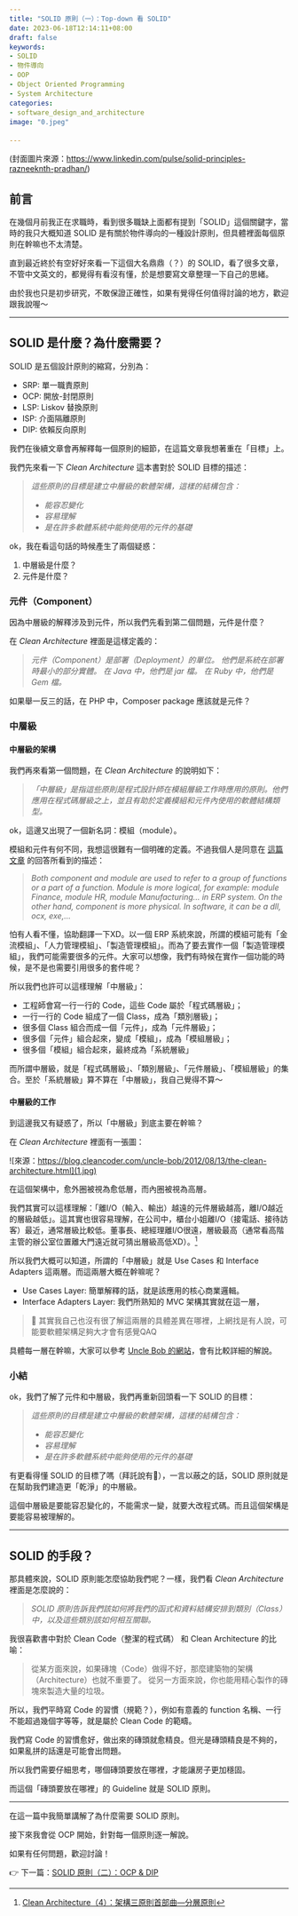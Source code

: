```yaml
---
title: "SOLID 原則（一）：Top-down 看 SOLID"
date: 2023-06-18T12:14:11+08:00
draft: false
keywords:
- SOLID
- 物件導向
- OOP
- Object Oriented Programming
- System Architecture
categories:
- software_design_and_architecture
image: "0.jpeg"

---
```

(封面圖片來源：https://www.linkedin.com/pulse/solid-principles-razneeknth-pradhan/)

## 前言

在幾個月前我正在求職時，看到很多職缺上面都有提到「SOLID」這個關鍵字，當時的我只大概知道 SOLID 是有關於物件導向的一種設計原則，但具體裡面每個原則在幹嘛也不太清楚。

直到最近終於有空好好來看一下這個大名鼎鼎（？）的 SOLID，看了很多文章，不管中文英文的，都覺得有看沒有懂，於是想要寫文章整理一下自己的思緒。

由於我也只是初步研究，不敢保證正確性，如果有覺得任何值得討論的地方，歡迎跟我說喔～

---

## SOLID 是什麼？為什麼需要？

SOLID 是五個設計原則的縮寫，分別為：

- SRP: 單一職責原則
- OCP: 開放-封閉原則
- LSP: Liskov 替換原則
- ISP: 介面隔離原則
- DIP: 依賴反向原則

我們在後續文章會再解釋每一個原則的細節，在這篇文章我想著重在「目標」上。

我們先來看一下 _Clean Architecture_ 這本書對於 SOLID 目標的描述：

>  _這些原則的目標是建立中層級的軟體架構，這樣的結構包含：_
>   
> - _能容忍變化_
> - _容易理解_
> - _是在許多軟體系統中能夠使用的元件的基礎_

ok，我在看這句話的時候產生了兩個疑惑：
1. 中層級是什麼？
2. 元件是什麼？

### 元件（Component）

因為中層級的解釋涉及到元件，所以我們先看到第二個問題，元件是什麼？

在 _Clean Architecture_ 裡面是這樣定義的：

> _元件（Component）是部署（Deployment）的單位。_
> _他們是系統在部署時最小的部分實體。_
> _在 Java 中，他們是 jar 檔。_
> _在 Ruby 中，他們是 Gem 檔。_

如果舉一反三的話，在 PHP 中，Composer package 應該就是元件？

### 中層級

#### 中層級的架構

我們再來看第一個問題，在 _Clean Architecture_ 的說明如下：

> _「中層級」是指這些原則是程式設計師在模組層級工作時應用的原則。他們應用在程式碼層級之上，並且有助於定義模組和元件內使用的軟體結構類型。_

ok，這邊又出現了一個新名詞：模組（module）。

模組和元件有何不同，我想這很難有一個明確的定義。不過我個人是同意在 [這篇文章](https://stackoverflow.com/questions/2702816/module-vs-component-design) 的回答所看到的描述：

> _Both component and module are used to refer to a group of functions or a part of a function. Module is more logical, for example: module Finance, module HR, module Manufacturing... in ERP system. On the other hand, component is more physical. In software, it can be a dll, ocx, exe,..._

怕有人看不懂，協助翻譯一下XD。以一個 ERP 系統來說，所謂的模組可能有「金流模組」、「人力管理模組」、「製造管理模組」。而為了要去實作一個「製造管理模組」，我們可能需要很多的元件。大家可以想像，我們有時候在實作一個功能的時候，是不是也需要引用很多的套件呢？

所以我們也許可以這樣理解「中層級」：
- 工程師會寫一行一行的 Code，這些 Code 屬於「程式碼層級」；
- 一行一行的 Code 組成了一個 Class，成為「類別層級」；
- 很多個 Class 組合而成一個「元件」，成為「元件層級」；
- 很多個「元件」組合起來，變成「模組」，成為「模組層級」；
- 很多個「模組」組合起來，最終成為「系統層級」

而所謂中層級，就是「程式碼層級」、「類別層級」、「元件層級」、「模組層級」的集合。至於「系統層級」算不算在「中層級」，我自己覺得不算～

#### 中層級的工作

到這邊我又有疑惑了，所以「中層級」到底主要在幹嘛？

在 _Clean Architecture_ 裡面有一張圖：

![來源：https://blog.cleancoder.com/uncle-bob/2012/08/13/the-clean-architecture.html](1.jpg)

在這個架構中，愈外圈被視為愈低層，而內圈被視為高層。

我們其實可以這樣理解：「離I/O（輸入、輸出）越遠的元件層級越高，離I/O越近的層級越低」。這其實也很容易理解，在公司中，櫃台小姐離I/O（接電話、接待訪客）最近，通常層級比較低。董事長、總經理離I/O很遠，層級最高（通常看高階主管的辦公室位置離大門遠近就可猜出層級高低XD）。[^1]

[^1]: [Clean Architecture（4）：架構三原則首部曲—分層原則](http://teddy-chen-tw.blogspot.com/2018/07/clean-architecture4.html)

所以我們大概可以知道，所謂的「中層級」就是 Use Cases 和 Interface Adapters 這兩層。而這兩層大概在幹嘛呢？

- Use Cases Layer: 簡單解釋的話，就是該應用的核心商業邏輯。
- Interface Adapters Layer: 我們所熟知的 MVC 架構其實就在這一層，

> 📕
> 其實我自己也沒有很了解這兩層的具體差異在哪裡，上網找是有人說，可能要軟體架構足夠大才會有感覺QAQ

具體每一層在幹嘛，大家可以參考 [Uncle Bob 的網站](https://blog.cleancoder.com/uncle-bob/2012/08/13/the-clean-architecture.html)，會有比較詳細的解說。


### 小結

ok，我們了解了元件和中層級，我們再重新回頭看一下 SOLID 的目標：

>  _這些原則的目標是建立中層級的軟體架構，這樣的結構包含：_
>
> - _能容忍變化_
> - _容易理解_
> - _是在許多軟體系統中能夠使用的元件的基礎_

有更看得懂 SOLID 的目標了嗎（拜託說有🥺），一言以蔽之的話，SOLID 原則就是在幫助我們建造更「乾淨」的中層級。

這個中層級是要能容忍變化的，不能需求一變，就要大改程式碼。而且這個架構是要能容易被理解的。

---

## SOLID 的手段？

那具體來說，SOLID 原則能怎麼協助我們呢？一樣，我們看 _Clean Architecture_ 裡面是怎麼說的：

> _SOLID 原則告訴我們該如何將我們的函式和資料結構安排到類別（Class）中，以及這些類別該如何相互關聯。_

我很喜歡書中對於 Clean Code（整潔的程式碼） 和 Clean Architecture 的比喻：

> 從某方面來說，如果磚塊（Code）做得不好，那麼建築物的架構（Architecture）也就不重要了。
> 從另一方面來說，你也能用精心製作的磚塊來製造大量的垃圾。

所以，我們平時寫 Code 的習慣（規範？），例如有意義的 function 名稱、一行不能超過幾個字等等，就是屬於 Clean Code 的範疇。

我們寫 Code 的習慣愈好，做出來的磚頭就愈精良。但光是磚頭精良是不夠的，如果亂拼的話還是可能會出問題。

所以我們需要仔細思考，哪個磚頭要放在哪裡，才能讓房子更加穩固。

而這個「磚頭要放在哪裡」的 Guideline 就是 SOLID 原則。

---

在這一篇中我簡單講解了為什麼需要 SOLID 原則。

接下來我會從 OCP 開始，針對每一個原則逐一解說。

如果有任何問題，歡迎討論！

👉 下一篇：[SOLID 原則（二）：OCP & DIP](https://jyu1999.com/post/solid-dip/)